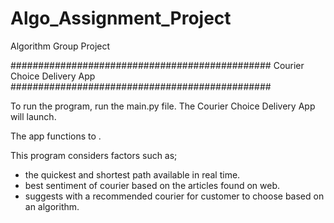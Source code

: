 # Algo_Assignment_Project
Algorithm Group Project

###############################################
          Courier Choice Delivery App
###############################################


To run the program, run the main.py file. The Courier Choice Delivery App will launch.

The app functions to . 

This program considers factors such as; 
- the quickest and shortest path available in real time.
- best sentiment of courier based on the articles found on web.
- suggests with a recommended courier for customer to choose based on an algorithm.

